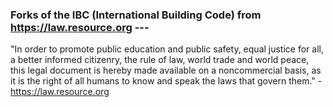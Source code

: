 ### Forks of the IBC (International Building Code) from https://law.resource.org ---

"In order to promote public education and public safety, equal justice for all, a better informed citizenry, the rule of law, world trade and world peace, this legal document is hereby made available on a noncommercial basis, as it is the right of all humans to know and speak the laws that govern them." -https://law.resource.org


